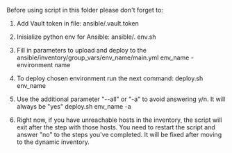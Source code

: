 Before using script in this folder please don't forget to:
1. Add Vault token in file: ansible/.vault.token
2. Inisialize python env for Ansible: ansible/. env.sh
3. Fill in parameters to upload and deploy to the ansible/inventory/group_vars/env_name/main.yml
env_name - environment name
4. To deploy chosen environment run the next command:
deploy.sh env_name
5. Use the additional parameter "--all" or "-a" to avoid answering y/n. It will always be "yes"
deploy.sh env_name -a

6. Right now, if you have unreachable hosts in the inventory, the script will exit after the step with those hosts.
You need to restart the script and answer "no" to the steps you've completed.
It will be fixed after moving to the dynamic inventory.
